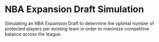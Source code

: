 # NBA Expansion Draft Simulation
Simulating an NBA Expansion Draft to determine the optimal number of protected players per existing team in order to maximize competitive balance across the league.
